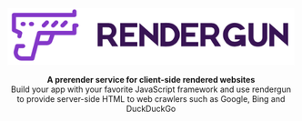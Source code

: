<p align="center">
  <img src="assets/logo.png" />
  <div align="center">
    <strong>A prerender service for client-side rendered websites</strong>
  </div>
  <div align="center">Build your app with your favorite JavaScript framework and use rendergun to provide server-side HTML to web crawlers such as Google, Bing and DuckDuckGo</div>
</p>